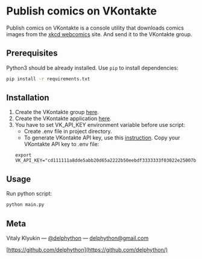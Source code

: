 # Publish comics on VKontakte

Publish comics on VKontakte is a console utility that downloads comics images from the [xkcd webcomics](https://xkcd.com/) site. And send it to the VKontakte group.

## Prerequisites

Python3 should be already installed. Use `pip` to install dependencies:
```bash
pip install -r requirements.txt
```

## Installation

1. Create the VKontakte group [here](https://vk.com/groups?tab=admin).
2. Create the VKontakte application [here](https://vk.com/apps?act=manage).
3. You have to set VK_API_KEY environment variable before use script:
    * Create .env file in project directory.
    * To generate VKontakte API key, use this [instruction](https://vk.com/dev/implicit_flow_user). Copy your VKontakte API key to .env file:
    ```
    export VK_API_KEY="cd111111a8dde5abb20d65a2222b50eebdf3333333f03022e25007baea82860a444444444c086eb4cd8c"
    ```

## Usage

Run python script:
```sh
python main.py
```

## Meta

Vitaly Klyukin — [@delphython](https://t.me/delphython) — [delphython@gmail.com](mailto:delphython@gmail.com)

[https://github.com/delphython](https://github.com/delphython/)
